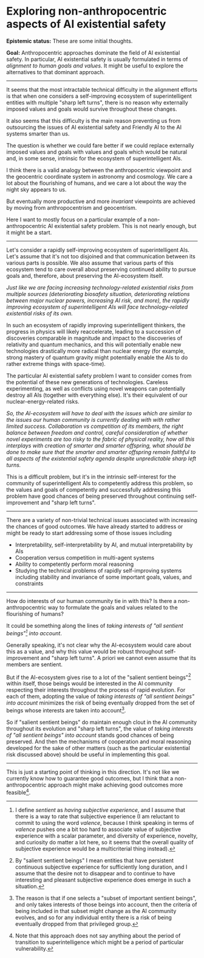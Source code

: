 # Exploring non-anthropocentric aspects of AI existential safety

**Epistemic status:** These are some initial thoughts.

**Goal:** Anthropocentric approaches dominate the field of AI existential safety. 
In particular, AI existential safety is usually formulated in terms of _alignment to human goals and values_. 
It might be useful to explore the alternatives to that dominant approach.

---

It seems that the most intractable technical difficulty in the alignment efforts is that when one considers
a self-improving ecosystem of superintelligent entities with multiple "sharp left turns",
there is no reason why externally imposed values and goals would survive throughout these changes.

It also seems that this difficulty is the main reason preventing us from outsourcing
the issues of AI existential safety and Friendly AI to the AI systems smarter than us.

The question is whether we could fare better if we could replace externally imposed values and goals
with values and goals which would be natural and, in some sense, intrinsic for the ecosystem of 
superintelligent AIs.

I think there is a valid analogy between the anthropocentric viewpoint and the geocentric coordinate
system in astronomy and cosmology. We care a lot about the flourishing of humans,
and we care a lot about the way the night sky appears to us.

But eventually more productive and more _invariant_ viewpoints are achieved by moving from
anthropocentrism and geocentrism.

Here I want to mostly focus on a particular example of a non-anthropocentric AI existential safety problem.
This is not nearly enough, but it might be a start.

---

Let's consider a rapidly self-improving ecosystem of superintelligent AIs. 
Let's assume that it's not too disjoined and that communication between its various parts is possible. 
We also assume that various parts of this ecosystem tend to care overall about
preserving continued ability to pursue goals and, therefore, about preserving the AI-ecosystem itself.

_Just like we are facing increasing technology-related existential risks from multiple sources (deteriorating biosafety situation, 
deteriorating relations between major nuclear powers, increasing AI risk, and more), the rapidly improving ecosystem of
superintelligent AIs will face technology-related existential risks of its own._

In such an ecosystem of rapidly improving superintelligent thinkers, the progress in physics will likely
reaccelerate, leading to a succession of discoveries comparable in magnitude and impact to the discoveries of
relativity and quantum mechanics, and this will potentially enable new technologies drastically more
radical than nuclear energy
(for example, strong mastery of quantum gravity might potentially enable the AIs to do rather extreme things
with space-time).

The particular AI existential safety problem I want to consider comes from the potential of these new generations of technologies.
Careless experimenting, as well as conflicts using novel weapons
can potentially destroy all AIs (together with everything else). It's their equivalent of our
nuclear-energy-related risks.

_So, the AI-ecosystem will have to deal with the issues which are similar to the issues 
our human community is currently dealing with with rather
limited success. Collaboration vs competition of its members, the right balance between freedom and control, careful consideration of whether novel experiments
are too risky to the fabric of physical reality, how all this interplays with creation of smarter and smarter offspring, what should be done to make
sure that the smarter and smarter offspring remain faithful to all aspects of the existential safety agenda despite unpredictable sharp left turns._

This is a difficult problem, but it's in the intrinsic self-interest for the community of superintelligent AIs to competently
address this problem, so the values and goals of competently and successfully addressing this problem 
have good chances of being preserved throughout continuing self-improvement and "sharp left turns".

---

There are a variety of non-trivial technical issues associated with increasing the chances of good outcomes.
We have already started to address or might be ready to start addressing some of those issues including

  * Interpretability, self-interpretability by AI, and mutual interpretability by AIs
  * Cooperation versus competition in multi-agent systems
  * Ability to competently perform moral reasoning
  * Studying the technical problems of rapidly self-improving systems including stability and invariance of some important goals, values, and constraints

---

How do interests of our human community tie in with this?
Is there a non-anthropocentric way to formulate the goals and values
related to the flourishing of humans?

It could be something along the lines of
_taking interests of "all sentient beings"[^1] into account_. 

Generally speaking, it's not clear why the AI-ecosystem
would care about this as a value, and why this value would be robust throughout self-improvement and "sharp left turns". A priori we cannot even assume that its members are sentient.

But if the AI-ecosystem gives rise to a lot of the "salient sentient beings"[^2] within itself,
those beings would be interested in the AI community respecting their interests throughout
the process of rapid evolution. For each of them,
adopting the value of
_taking interests of "all sentient beings" into account_ minimizes the risk of being eventually dropped from the set of beings whose interests are taken into account[^3].

So if "salient sentient beings" do maintain enough clout in the AI community throughout its evolution and "sharp left turns",
the value of _taking interests of "all sentient beings" into account_ stands good chances of being preserved. And then the
mechanisms of cooperation and moral reasoning developed for the sake of other matters (such as the particular existential risk discussed above)
should be useful in implementing this goal.

---

This is just a starting point of thinking in this direction. It's not like we currently know
how to guarantee good outcomes, but I think that a non-anthropocentric approach might make achieving good outcomes more feasible[^4].

[^1]: I define _sentient_ as _having subjective experience_, and I assume that there is a way to rate that subjective
experience (I am reluctant to commit to using the word _valence_, because I think speaking in terms of _valence_ pushes one a bit too hard to associate 
value of subjective experience with a scalar parameter, and diversity of experience, novelty, and curiosity do matter a lot here, 
so it seems that the overall quality of subjective experience would be a multicriterial thing instead). 

[^2]: By "salient sentient beings" I mean entities that have persistent continuous subjective experience for sufficiently long duration,
and I assume that the desire not to disappear and to continue to have interesting and pleasant subjective experience does emerge in such
a situation.

[^3]: The reason is that if one selects a "subset of important sentient beings",
and only takes interests of those beings into account,
then the criteria of being included in that subset might change as the AI community evolves, and so for any individual entity
there is a risk of being eventually dropped from that privileged group.

[^4]: Note that this approach does not say anything about the period of
transition to superintelligence which might be a period of particular vulnerability.

